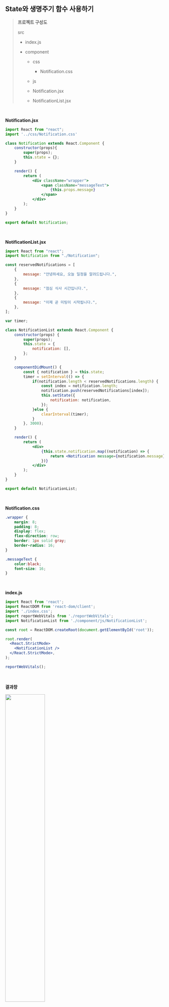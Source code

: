 ## **State와 생명주기 함수 사용하기**

> **프로젝트 구성도**
> 
> src
> 
>    - index.js 
>    - component
> 
>        - css
>            - Notification.css
>        - js
> 
>      - Notification.jsx
> 
>      - NotificationList.jsx


<br>


**Notification.jsx**

```jsx
import React from "react";
import '../css/Notification.css'

class Notification extends React.Component {
    constructor(props){
        super(props);
        this.state = {};
    }

    render() {
        return (
            <div className="wrapper">
                <span className="messageText">
                    {this.props.message}
                </span>
            </div>
        );
    }
}

export default Notification;
```


<br>


**NotificationList.jsx**

```jsx
import React from "react";
import Notification from "./Notification";

const reservedNotifications = [
    {
        message: "안녕하세요, 오늘 일정을 알려드립니다.",
    },
    {
        message: "점심 식사 시간입니다.",
    },
    {
        message: "이제 곧 미팅이 시작됩니다.",
    },
];

var timer;

class NotificationList extends React.Component {
    constructor(props) {
        super(props);
        this.state = {
            notification: [],
        };
    }

    componentDidMount() {
        const { notification } = this.state;
        timer = setInterval(() => {
            if(notification.length < reservedNotifications.length) {
                const index = notification.length;
                notification.push(reservedNotifications[index]);
                this.setState({
                    notification: notification,
                });
            }else {
                clearInterval(timer);
            }
        }, 3000);
    }

    render() {
        return (
            <div>
                {this.state.notification.map((notification) => {
                    return <Notification message={notification.message} />;
                })}
            </div>
        );
    }
}

export default NotificationList;
```


<br>


**Notification.css**

```css
.wrapper {
    margin: 8;
    padding: 8;
    display: flex;
    flex-direction: row;
    border: 1px solid gray;
    border-radius: 16;
}

.messageText {
    color:black;
    font-size: 16;
}
```


<br>


**index.js**

```jsx
import React from 'react';
import ReactDOM from 'react-dom/client';
import './index.css';
import reportWebVitals from './reportWebVitals';
import NotificationList from './component/js/NotificationList';

const root = ReactDOM.createRoot(document.getElementById('root'));

root.render(
  <React.StrictMode>
    <NotificationList />
  </React.StrictMode>,
);

reportWebVitals();
```

<br>


**결과창**

<img src="https://user-images.githubusercontent.com/72512101/210359500-c71724e7-172f-4893-b130-f7054dbda3c9.png" style="width:50%; height:50%">

<br>


3초 후

<img src="https://user-images.githubusercontent.com/72512101/210359504-afe60dc6-55bc-499d-abf3-16446a416943.png" style="width:50%; height:50%">
